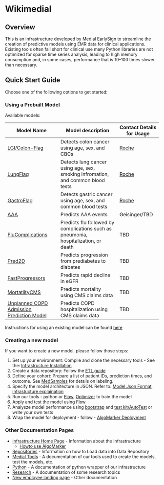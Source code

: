 
# Wikimedial 

## Overview

This is an infrastructure developed by Medial EarlySign to streamline the creation of predictive models using EMR data for clinical applications. Existing tools often fall short for clinical use many Python libraries are not optimized for sparse time series analysis, leading to high memory consumption and, in some cases, performance that is 10–100 times slower than necessary.

## Quick Start Guide

Choose one of the following options to get started:

### Using a Prebuilt Model
Available models:

| Model Name |  Model description | Contact Details for Usage |
|------------|--------------------|-----------|
| [LGI/Colon-Flag](Models/ColonFlag.md) | Detects colon cancer using age, sex, and CBCs | [Roche](https://navify.roche.com/marketplace/products/algorithms/navify-algorithms-colonflag-by-medial-earlysign) | 
| [LungFlag](Models/LungFlag.md) | Detects lung cancer using age, sex, smoking infromation, and common blood tests | [Roche](https://navifyportal.roche.com/us/en-us/about) |
| [GastroFlag](Models/GastroFlag.md) | Detects gastric cancer using age, sex, and common blood tests | [Roche](https://navifyportal.roche.com/us/en-us/about) |
| [AAA](Models/AAA.md) | Predicts AAA events | Geisinger/TBD |
| [FluComplications](Models/FluComplications.md) | Predicts flu followed by complications such as pneumonia, hospitalization, or death | TBD |
| [Pred2D](Models/Pred2D.md) | Predicts progression from prediabetes to diabetes | TBD |
| [FastProgressors](Models/FastProgressors.md) | Predicts rapid decline in eGFR	 | TBD |
| [MortatlityCMS](Models/MortatlityCMS.md) | Predicts mortality using CMS claims data | TBD |
| [Unplanned COPD Admission Prediction Model](Models/COPDCMS.md) | Predicts COPD hospitalization using CMS claims data | TBD |

Instructions for using an existing model can be found [here](Infrastructure%20Home%20Page/AlgoMarkers/Howto%20Use%20AlgoMarker.md#how-to-use-the-deployed-algomarker)


### Creating a new model

If you want to create a new model, please follow those steps:

1. Set up your environment: Compile and clone the necessary tools - See the: [Infrastructure Installation](Infrastructure%20Home%20Page/index.md#installations)
2. Create a data repository: Follow the [ETL guide](Repositories/Load%20new%20repository.md)
3. Define your cohort: Prepare a list of patient IDs, prediction times, and outcome. See [MedSamples](Infrastructure%20Home%20Page/MedProcessTools%20Library/MedSamples.md) for details on labeling.
4. Specify the model architecture in JSON. Refer to: [Model Json Format](Infrastructure%20Home%20Page/MedModel%20json%20format.md), [infrastucture explaination](Infrastructure%20Home%20Page/index.md) 
5. Run our tools - python or [Flow](Medial%20Tools/Guide%20for%20common%20actions#2-train-a-model-from-json), [Optimizer](Medial%20Tools/Optimizer.md) to train the model
6. Apply and test the model using [Flow](Medial%20Tools/Guide%20for%20common%20actions#3-calculate-model-score-on-samples)
7. Analysze model performance using [bootstrap](Medial%20Tools/bootstrap_app/) and [test kit/AutoTest](Medial%20Tools/Model%20Checklist/AutoTest/) or write your own tests
8. Wrap the model for deployment - follow - [AlgoMarker Deployment](Infrastructure%20Home%20Page/AlgoMarkers/Howto%20Use%20AlgoMarker.md)

### Other Documentation Pages

* [Infrastructure Home Page](Infrastructure%20Home%20Page/index.md) - Information about the Infrastructure
    - [Howto use AlgoMarker](Infrastructure%20Home%20Page/AlgoMarkers/Howto%20Use%20AlgoMarker.md)
* [Repositories](Repositories/index.md) - Information on how to Load data into Data Repository
* [Medial Tools](Medial%20Tools/index.md) - A documentation of our tools used to create the models, test the models, etc.
* [Python](Python/index.md) - A documentation of python wrapper of our infrastructure
* [Research](Research/index.md) - A documentation of some research topics
* [New employee landing page](New%20employee%20landing%20page/index.md) - Other documentation
